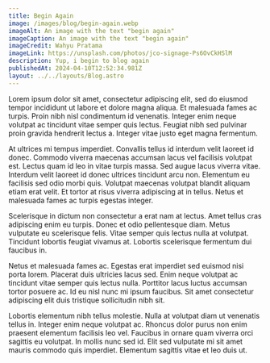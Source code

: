 ```yaml
---
title: Begin Again
image: /images/blog/begin-again.webp
imageAlt: An image with the text "begin again"
imageCaption: An image with the text "begin again"
imageCredit: Wahyu Pratama
imageLink: https://unsplash.com/photos/jco-signage-Ps6OvCkHSlM
description: Yup, i begin to blog again
publishedAt: 2024-04-10T12:52:34.981Z
layout: ../../layouts/Blog.astro
---
```


Lorem ipsum dolor sit amet, consectetur adipiscing elit, sed do eiusmod tempor incididunt ut labore et dolore magna aliqua. Et malesuada fames ac turpis. Proin nibh nisl condimentum id venenatis. Integer enim neque volutpat ac tincidunt vitae semper quis lectus. Feugiat nibh sed pulvinar proin gravida hendrerit lectus a. Integer vitae justo eget magna fermentum.

At ultrices mi tempus imperdiet. Convallis tellus id interdum velit laoreet id donec. Commodo viverra maecenas accumsan lacus vel facilisis volutpat est. Lectus quam id leo in vitae turpis massa. Sed augue lacus viverra vitae. Interdum velit laoreet id donec ultrices tincidunt arcu non. Elementum eu facilisis sed odio morbi quis. Volutpat maecenas volutpat blandit aliquam etiam erat velit. Et tortor at risus viverra adipiscing at in tellus. Netus et malesuada fames ac turpis egestas integer.

Scelerisque in dictum non consectetur a erat nam at lectus. Amet tellus cras adipiscing enim eu turpis. Donec et odio pellentesque diam. Metus vulputate eu scelerisque felis. Vitae semper quis lectus nulla at volutpat. Tincidunt lobortis feugiat vivamus at. Lobortis scelerisque fermentum dui faucibus in.

Netus et malesuada fames ac. Egestas erat imperdiet sed euismod nisi porta lorem. Placerat duis ultricies lacus sed. Enim neque volutpat ac tincidunt vitae semper quis lectus nulla. Porttitor lacus luctus accumsan tortor posuere ac. Id eu nisl nunc mi ipsum faucibus. Sit amet consectetur adipiscing elit duis tristique sollicitudin nibh sit.

Lobortis elementum nibh tellus molestie. Nulla at volutpat diam ut venenatis tellus in. Integer enim neque volutpat ac. Rhoncus dolor purus non enim praesent elementum facilisis leo vel. Faucibus in ornare quam viverra orci sagittis eu volutpat. In mollis nunc sed id. Elit sed vulputate mi sit amet mauris commodo quis imperdiet. Elementum sagittis vitae et leo duis ut.
